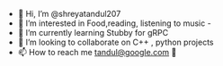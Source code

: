 - 👋 Hi, I’m @shreyatandul207
- 👀 I’m interested in Food,reading, listening to music -
- 🌱 I’m currently learning Stubby for gRPC
- 💞️ I’m looking to collaborate on C++ , python projects
- 📫 How to reach me tandul@google.com 👋

<!---
shreyatandul207/shreyatandul207 is a ✨ special ✨ repository because its `README.md` (this file) appears on your GitHub profile.
You can click the Preview link to take a look at your changes.
--->
